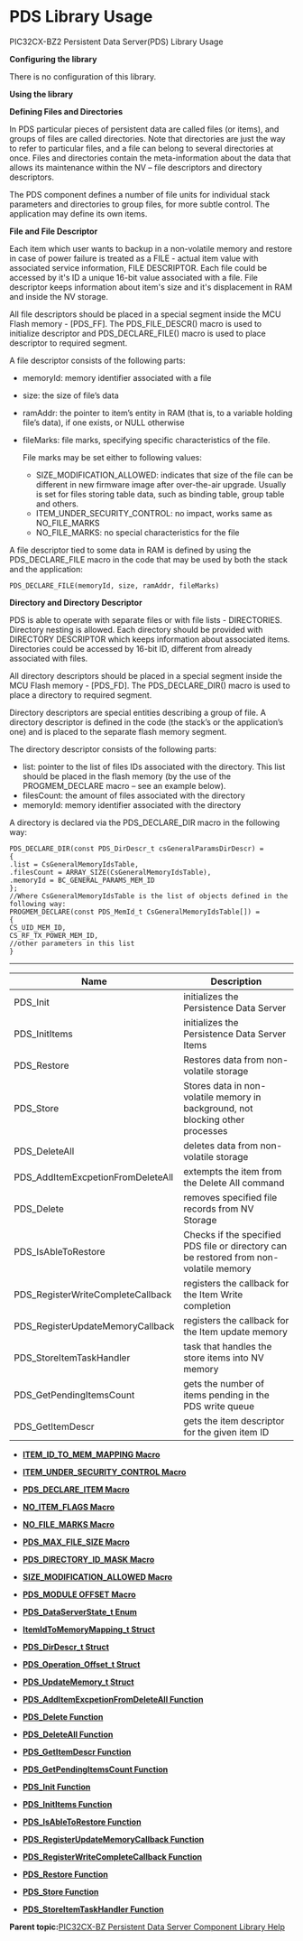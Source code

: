 # PDS Library Usage

PIC32CX-BZ2 Persistent Data Server\(PDS\) Library Usage

**Configuring the library**

There is no configuration of this library.

**Using the library**

**Defining Files and Directories**

In PDS particular pieces of persistent data are called files \(or items\), and groups of files are called directories. Note that directories are just the way to refer to particular files, and a file can belong to several directories at once. Files and directories contain the meta-information about the data that allows its maintenance within the NV – file descriptors and directory descriptors.

The PDS component defines a number of file units for individual stack parameters and directories to group files, for more subtle control. The application may define its own items.

**File and File Descriptor**

Each item which user wants to backup in a non-volatile memory and restore in case of power failure is treated as a FILE - actual item value with associated service information, FILE DESCRIPTOR. Each file could be accessed by it's ID a unique 16-bit value associated with a file. File descriptor keeps information about item's size and it's displacement in RAM and inside the NV storage.

All file descriptors should be placed in a special segment inside the MCU Flash memory - \[PDS\_FF\]. The PDS\_FILE\_DESCR\(\) macro is used to initialize descriptor and PDS\_DECLARE\_FILE\(\) macro is used to place descriptor to required segment.

A file descriptor consists of the following parts:

-   memoryId: memory identifier associated with a file
-   size: the size of file’s data
-   ramAddr: the pointer to item’s entity in RAM \(that is, to a variable holding file’s data\), if one exists, or NULL otherwise
-   fileMarks: file marks, specifying specific characteristics of the file.

    File marks may be set either to following values:

    -   SIZE\_MODIFICATION\_ALLOWED: indicates that size of the file can be different in new firmware image after over-the-air upgrade. Usually is set for files storing table data, such as binding table, group table and others.
    -   ITEM\_UNDER\_SECURITY\_CONTROL: no impact, works same as NO\_FILE\_MARKS
    -   NO\_FILE\_MARKS: no special characteristics for the file

A file descriptor tied to some data in RAM is defined by using the PDS\_DECLARE\_FILE macro in the code that may be used by both the stack and the application:

```
PDS_DECLARE_FILE(memoryId, size, ramAddr, fileMarks)
```

**Directory and Directory Descriptor**

PDS is able to operate with separate files or with file lists - DIRECTORIES. Directory nesting is allowed. Each directory should be provided with DIRECTORY DESCRIPTOR which keeps information about associated items. Directories could be accessed by 16-bit ID, different from already associated with files.

All directory descriptors should be placed in a special segment inside the MCU Flash memory - \[PDS\_FD\]. The PDS\_DECLARE\_DIR\(\) macro is used to place a directory to required segment.

Directory descriptors are special entities describing a group of file. A directory descriptor is defined in the code \(the stack’s or the application’s one\) and is placed to the separate flash memory segment.

The directory descriptor consists of the following parts:

-   list: pointer to the list of files IDs associated with the directory. This list should be placed in the flash memory \(by the use of the PROGMEM\_DECLARE macro – see an example below\).
-   filesCount: the amount of files associated with the directory
-   memoryId: memory identifier associated with the directory

A directory is declared via the PDS\_DECLARE\_DIR macro in the following way:

```
PDS_DECLARE_DIR(const PDS_DirDescr_t csGeneralParamsDirDescr) =
{
.list = CsGeneralMemoryIdsTable,
.filesCount = ARRAY_SIZE(CsGeneralMemoryIdsTable),
.memoryId = BC_GENERAL_PARAMS_MEM_ID
};
//Where CsGeneralMemoryIdsTable is the list of objects defined in the following way:
PROGMEM_DECLARE(const PDS_MemId_t CsGeneralMemoryIdsTable[]) =
{
CS_UID_MEM_ID,
CS_RF_TX_POWER_MEM_ID,
//other parameters in this list
}
```

****

|Name|Description|
|----|-----------|
|PDS\_Init|initializes the Persistence Data Server|
|PDS\_InitItems|initializes the Persistence Data Server Items|
|PDS\_Restore|Restores data from non-volatile storage|
|PDS\_Store|Stores data in non-volatile memory in background, not blocking other processes|
|PDS\_DeleteAll|deletes data from non-volatile storage|
|PDS\_AddItemExcpetionFromDeleteAll|extempts the item from the Delete All command|
|PDS\_Delete|removes specified file records from NV Storage|
|PDS\_IsAbleToRestore|Checks if the specified PDS file or directory can be restored from non-volatile memory|
|PDS\_RegisterWriteCompleteCallback|registers the callback for the Item Write completion|
|PDS\_RegisterUpdateMemoryCallback|registers the callback for the Item update memory|
|PDS\_StoreItemTaskHandler|task that handles the store items into NV memory|
|PDS\_GetPendingItemsCount|gets the number of items pending in the PDS write queue|
|PDS\_GetItemDescr|gets the item descriptor for the given item ID|

-   **[ITEM\_ID\_TO\_MEM\_MAPPING Macro](GUID-183B334C-1BDF-4564-A870-F4C2BE978405.md)**  

-   **[ITEM\_UNDER\_SECURITY\_CONTROL Macro](GUID-D08972F4-21A8-4F0E-8273-03AC48C7F790.md)**  

-   **[PDS\_DECLARE\_ITEM Macro](GUID-7D9AC457-8781-4DAA-BEDB-6CA258BA5C59.md)**  

-   **[NO\_ITEM\_FLAGS Macro](GUID-4B67B429-8AD1-401B-A4C5-E80B38261F31.md)**  

-   **[NO\_FILE\_MARKS Macro](GUID-C51A10C8-084D-4BF8-A6F0-3EE59657C130.md)**  

-   **[PDS\_MAX\_FILE\_SIZE Macro](GUID-D6B3AF6D-9520-47FA-AC15-AE93D53328FC.md)**  

-   **[PDS\_DIRECTORY\_ID\_MASK Macro](GUID-C689652B-94C6-440A-90DC-152E945B54A1.md)**  

-   **[SIZE\_MODIFICATION\_ALLOWED Macro](GUID-0FEC3EB2-1308-4A1C-B574-9559D9EC3D32.md)**  

-   **[PDS\_MODULE OFFSET Macro](GUID-C7436175-9555-4084-8CC2-D745C53F113C.md)**  

-   **[PDS\_DataServerState\_t Enum](GUID-259CFA61-09A7-423C-8608-8494531680CC.md)**  

-   **[ItemIdToMemoryMapping\_t Struct](GUID-60770A63-E7A8-4C18-9B4D-1A78A64FAFC6.md)**  

-   **[PDS\_DirDescr\_t Struct](GUID-133C54E9-8E07-4D8E-BDC4-289780F9AAF2.md)**  

-   **[PDS\_Operation\_Offset\_t Struct](GUID-E2612D52-C312-4265-8EE8-A9EA4B8DDDC7.md)**  

-   **[PDS\_UpdateMemory\_t Struct](GUID-B0A065DE-8AA5-45D9-9564-74D2D6B2737A.md)**  

-   **[PDS\_AddItemExcpetionFromDeleteAll Function](GUID-2A4A2013-6E0B-4723-ACFA-4F47F89002D0.md)**  

-   **[PDS\_Delete Function](GUID-1F2868F0-CA59-47E2-80D0-16DF4E8A01CE.md)**  

-   **[PDS\_DeleteAll Function](GUID-8AADBB19-32FD-4C50-AE4F-482599F9D02F.md)**  

-   **[PDS\_GetItemDescr Function](GUID-F1364A8C-3E96-429B-A880-609E7A704762.md)**  

-   **[PDS\_GetPendingItemsCount Function](GUID-C9597087-8DE9-4755-9D6A-C93DF62BD1E1.md)**  

-   **[PDS\_Init Function](GUID-AAC3B8D6-B77A-4883-BE1B-0EA0BE4872BC.md)**  

-   **[PDS\_InitItems Function](GUID-B1E12C3C-2987-4791-BA2A-54F90EB76C38.md)**  

-   **[PDS\_IsAbleToRestore Function](GUID-C949561B-9512-4FF1-B590-1A41E6336777.md)**  

-   **[PDS\_RegisterUpdateMemoryCallback Function](GUID-FCE3BB9C-EE95-44A0-AD6B-699B9CF1395B.md)**  

-   **[PDS\_RegisterWriteCompleteCallback Function](GUID-6F51DFED-F916-4803-8B8F-0A9286A08226.md)**  

-   **[PDS\_Restore Function](GUID-7CAED737-9F28-458E-B9A3-1D20184705F0.md)**  

-   **[PDS\_Store Function](GUID-9FC50B7F-D694-4BE2-94AE-576D308FF56B.md)**  

-   **[PDS\_StoreItemTaskHandler Function](GUID-5A8DBB18-071C-4159-87F2-E34ED758FCB1.md)**  


**Parent topic:**[PIC32CX-BZ Persistent Data Server Component Library Help](GUID-D08C61D1-8CD6-4D2F-B74D-E58784C9042B.md)

